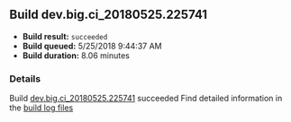 ## Build dev.big.ci_20180525.225741
- **Build result:** `succeeded`
- **Build queued:** 5/25/2018 9:44:37 AM
- **Build duration:** 8.06 minutes
### Details
Build [dev.big.ci_20180525.225741](https://winappstudio.visualstudio.com/web/build.aspx?pcguid=a4ef43be-68ce-4195-a619-079b4d9834c2&builduri=vstfs%3a%2f%2f%2fBuild%2fBuild%2f25741) succeeded
Find detailed information in the [build log files](https://uwpctdiags.blob.core.windows.net/buildlogs/dev.big.ci_20180525.225741_logs.zip)
